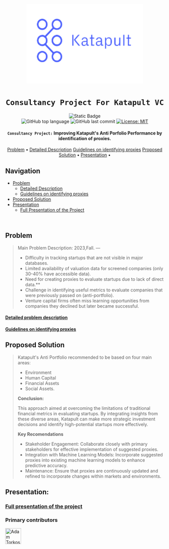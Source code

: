 <div align="center">

<img src="./Problem/Katapult_logo.png" alt="Katapultlogo" width="370" height="250"/>

# `Consultancy Project For Katapult VC`

![Static Badge](https://img.shields.io/badge/mission-Katapult's_Anti_Portfolio-purple)
<br />
![GitHub top language](https://img.shields.io/github/languages/top/adamsky777/Consultancy_KatapultVC)
![GitHub last commit](https://img.shields.io/github/last-commit/adamsky777/Consultancy_KatapultVC)
[![License: MIT](https://img.shields.io/badge/License-MIT-green.svg)](https://opensource.org/licenses/MIT)

<p class="align center">
<h4><code>Consultancy Project:</code> Improving Katapult's Anti Porfolio Performance by identification of proxies.</h4>
</p>

[Problem](#Problem) •
[Detailed Description](#detailed-problem-description)
[Guidelines on identifying proxies](#guidelines-on-identifying-proxies)
[Proposed Solution](#proposed-solution) •
[Presentation](#Presentation) •


</div>

## Navigation

- [Problem](#Problem)
  - [Detailed Description](https://github.com/adamsky777/Consultancy_KatapultVC/blob/main/Problem/GRA%2041463_Problem2_Katapult_Business%20Analytics.pdf)
  - [Guidelines on identifying proxies](https://github.com/adamsky777/Consultancy_KatapultVC/blob/main/Problem/Guidelines%20for%20Identifying%20Proxies%20in%20Anti-Portfolio%20Tracking.pdf)
- [Proposed Solution](#proposed-solution)
- [Presentation](#presentation)
  - [Full Presentation of the Project](#full-presentation-of-the-project)

<br />

## Problem

> Main Problem Description:  2023,Fall. — 
> * Difficulty in tracking startups that are not visible in major databases.
> * Limited availability of valuation data for screened companies (only 30-40% have accessible data).
> * Need for creating proxies to evaluate startups due to lack of direct data.**
> * Challenge in identifying useful metrics to evaluate companies that were previously passed on (anti-portfolio).
> *  Venture capital firms often miss learning opportunities from companies they declined but later became successful.

#### [Detailed problem description](https://github.com/adamsky777/Consultancy_KatapultVC/blob/main/Problem/GRA%2041463_Problem2_Katapult_Business%20Analytics.pdf)

#### [Guidelines on identifying proxies](https://github.com/adamsky777/Consultancy_KatapultVC/blob/main/Problem/Guidelines%20for%20Identifying%20Proxies%20in%20Anti-Portfolio%20Tracking.pdf)

## Proposed Solution

>  Katapult's Anti Portfolio recommended to be based on four main
areas: 
> * Environment 
> * Human Capital 
> * Financial Assets 
> * Social Assets.
> 
> **Conclusion:**
> 
> This approach aimed at overcoming the limitations of traditional financial metrics in
evaluating startups. By integrating insights from these diverse areas, Katapult can
make more strategic investment decisions and identify high-potential startups
more effectively.
> 
> **Key Recomendations**
> 
> * Stakeholder Engagement: Collaborate closely with primary stakeholders for effective implementation of
suggested proxies. 
> * Integration with Machine Learning Models: Incorporate suggested proxies into existing machine learning models to
enhance predictive accuracy. 
> *  Maintenance: Ensure that proxies are continuously updated and refined to incorporate
changes within markets and environments.

## Presentation:

### [Full presentation of the project](https://github.com/adamsky777/Consultancy_KatapultVC/blob/main/Katapult%20VC%20-%20Consultancy%20Project%20.pdf)
     

### Primary contributors

<a href="https://github.com/adamsky777"><img height="50" src="https://avatars.githubusercontent.com/u/73426467?s=400&u=9c2283f010f179f17aaa58a0b9fbc68efd8014fd&v=4" title="Adam Torkos" width="50"/></a>

